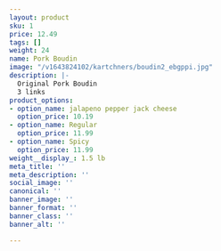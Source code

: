 ```yaml
---
layout: product
sku: 1
price: 12.49
tags: []
weight: 24
name: Pork Boudin
image: "/v1643824102/kartchners/boudin2_ebgppi.jpg"
description: |-
  Original Pork Boudin
  3 links
product_options:
- option_name: jalapeno pepper jack cheese
  option_price: 10.19
- option_name: Regular
  option_price: 11.99
- option_name: Spicy
  option_price: 11.99
weight__display_: 1.5 lb
meta_title: ''
meta_description: ''
social_image: ''
canonical: ''
banner_image: ''
banner_format: ''
banner_class: ''
banner_alt: ''

---
```

